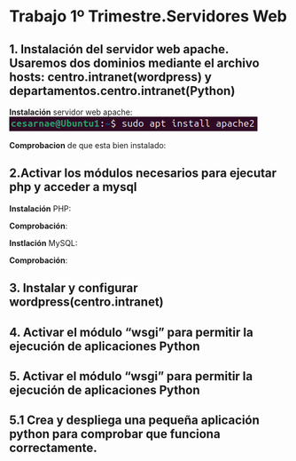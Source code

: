 # Trabajo 1º Trimestre.Servidores Web
## 1. Instalación del servidor web apache. Usaremos dos dominios mediante el archivo hosts: centro.intranet(wordpress) y departamentos.centro.intranet(Python)

**Instalación** servidor web apache:
 ![Apache](Imagenes/Cap2.PNG)

**Comprobacion** de que esta bien instalado:

## 2.Activar los módulos necesarios para ejecutar php y acceder a mysql

**Instalación** PHP:

**Comprobación**:

**Instlación** MySQL:

**Comprobación**:

## 3. Instalar y configurar wordpress(centro.intranet)

## 4. Activar el módulo “wsgi” para permitir la ejecución de aplicaciones Python

## 5. Activar el módulo “wsgi” para permitir la ejecución de aplicaciones Python
## 5.1 Crea y despliega una pequeña aplicación python para comprobar que funciona correctamente.

